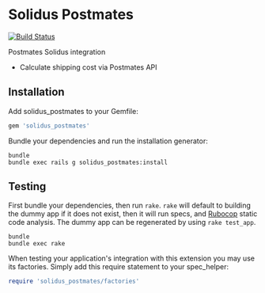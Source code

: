 Solidus Postmates
==============

[![Build Status](https://travis-ci.org/jtapia/solidus_postmates.svg?branch=master)](https://travis-ci.org/jtapia/solidus_postmates)

Postmates Solidus integration
- Calculate shipping cost via Postmates API

Installation
------------

Add solidus_postmates to your Gemfile:

```ruby
gem 'solidus_postmates'
```

Bundle your dependencies and run the installation generator:

```shell
bundle
bundle exec rails g solidus_postmates:install
```

Testing
-------

First bundle your dependencies, then run `rake`. `rake` will default to building the dummy app if it does not exist, then it will run specs, and [Rubocop](https://github.com/bbatsov/rubocop) static code analysis. The dummy app can be regenerated by using `rake test_app`.

```shell
bundle
bundle exec rake
```

When testing your application's integration with this extension you may use its factories.
Simply add this require statement to your spec_helper:

```ruby
require 'solidus_postmates/factories'
```
